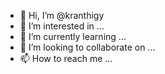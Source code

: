 - 👋 Hi, I’m @kranthigy
- 👀 I’m interested in ...
- 🌱 I’m currently learning ...
- 💞️ I’m looking to collaborate on ...
- 📫 How to reach me ...

<!---
kranthigy/kranthigy is a ✨ special ✨ repository because its `README.md` (this file) appears on your GitHub profile.
You can click the Preview link to take a look at your changes.
--->
